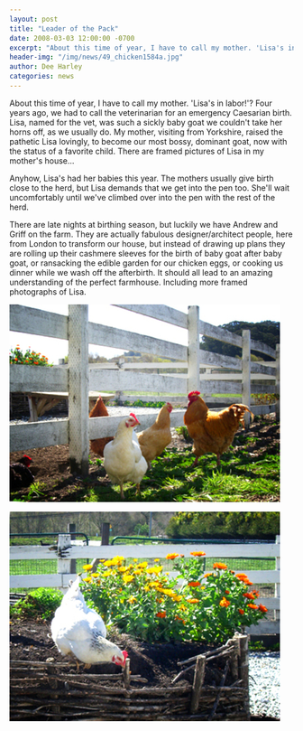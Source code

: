 ```yaml
---
layout: post
title: "Leader of the Pack"
date: 2008-03-03 12:00:00 -0700
excerpt: "About this time of year, I have to call my mother. 'Lisa's in labor!'? Four years ago, we ..."
header-img: "/img/news/49_chicken1584a.jpg"
author: Dee Harley
categories: news
---
```

About this time of year, I have to call my mother. 'Lisa's in labor!'?
Four years ago, we had to call the veterinarian for an emergency
Caesarian birth. Lisa, named for the vet, was such a sickly baby goat
we couldn't take her horns off, as we usually do. My mother, visiting
from Yorkshire, raised the pathetic Lisa lovingly, to become our most
bossy, dominant goat, now with the status of a favorite child. There
are framed pictures of Lisa in my mother's house...

Anyhow, Lisa's had her babies this year. The mothers usually give
birth close to the herd, but Lisa demands that we get into the pen
too. She'll wait uncomfortably until we've climbed over into the pen
with the rest of the herd.

There are late nights at birthing season, but luckily we have Andrew
and Griff on the farm. They are actually fabulous designer/architect
people, here from London to transform our house, but instead of
drawing up plans they are rolling up their cashmere sleeves for the
birth of baby goat after baby goat, or ransacking the edible garden
for our chicken eggs, or cooking us dinner while we wash off the
afterbirth. It should all lead to an amazing understanding of the
perfect farmhouse. Including more framed photographs of Lisa.



![image](/img/news/49_chicken1584a.jpg)

![image](/img/news/49_chicken1581a.jpg)

